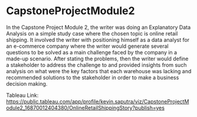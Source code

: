 # CapstoneProjectModule2

In the Capstone Project Module 2, the writer was doing an Explanatory Data Analysis on a simple study case where the chosen topic is online retail shipping. It involved the writer with positioning himself as a data analyst for an e-commerce company where the writer would generate several questions to be solved as a main challenge faced by the company in a made-up scenario. After stating the problems, then the writer would define a stakeholder to address the challenge to and provided insights from such analysis on what were the key factors that each warehouse was lacking and recommended solutions to the stakeholder in order to make a business decision making.

Tableau Link: https://public.tableau.com/app/profile/kevin.saputra/viz/CapstoneProjectModule2_16870012404380/OnlineRetailShippingStory?publish=yes
